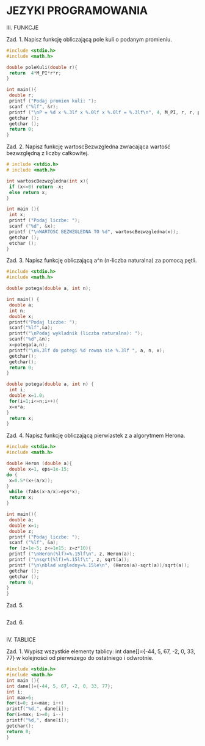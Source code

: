 # JEZYKI PROGRAMOWANIA

III. FUNKCJE

Zad. 1. Napisz funkcję obliczającą pole kuli o podanym promieniu.
```c
#include <stdio.h>
#include <math.h>

double poleKuli(double r){
 return  4*M_PI*r*r;   
}

int main(){
 double r;     
 printf ("Podaj promien kuli: ");
 scanf ("%lf", &r);
 printf ("\nP = %d x %.3lf x %.0lf x %.0lf = %.3lf\n", 4, M_PI, r, r, poleKuli(r));
 getchar ();
 getchar ();
 return 0;
}
```
Zad. 2. Napisz funkcję wartoscBezwzgledna zwracająca wartość bezwzględną z liczby całkowitej.
```c
# include <stdio.h>
# include <math.h>

int wartoscBezwzgledna(int x){
 if (x<=0) return -x;
 else return x;
}

int main (){
 int x;
 printf ("Podaj liczbe: ");
 scanf ("%d", &x);
 printf ("\nWARTOSC BEZWZGLEDNA TO %d", wartoscBezwzgledna(x));
 getchar ();
 etchar ();
}
```
Zad. 3. Napisz funkcję obliczającą a^n (n-liczba naturalna) za pomocą pętli.
```c
#include <stdio.h>
#include <math.h>

double potega(double a, int n);

int main() {
 double a;
 int n;
 double x;
 printf("Podaj liczbe: ");
 scanf("%lf",&a);
 printf("\nPodaj wykladnik (liczba naturalna): ");
 scanf("%d",&n);
 x=potega(a,n);
 printf("\n%.3lf do potegi %d rowna sie %.3lf ", a, n, x);
 getchar();
 getchar();
 return 0;
}

double potega(double a, int n) {
 int i;
 double x=1.0;
 for(i=1;i<=n;i++){
 x=x*a;
}
 return x;
}
```
Zad. 4. Napisz funkcję obliczającą pierwiastek z a algorytmem Herona.
```c
#include <stdio.h>
#include <math.h>

double Heron (double a){
 double x=1, eps=1e-15;
do {
 x=0.5*(x+(a/x));
}
 while (fabs(x-a/x)>eps*x);
 return x;
}

int main(){
 double a;
 double x=1;
 double z;
 printf ("Podaj liczbe: ");
 scanf ("%lf", &a);
 for (z=1e-5; z<=1e15; z=z*10){
 printf ("\nHeron(%lf)=%.15lf\n", z, Heron(a));
 printf ("\nsqrt(%lf)=%.15lf\t", z, sqrt(a));
 printf ("\n\nblad wzgledny=%.15le\n", (Heron(a)-sqrt(a))/sqrt(a));
 getchar ();
 getchar ();
 return 0;
}
}
```
Zad. 5.
```c

```
Zad. 6.
```c

```

IV. TABLICE

Zad. 1. Wypisz wszystkie elementy tablicy: int dane[]={-44, 5, 67, -2, 0, 33, 77} w kolejności od pierwszego do ostatniego i odwrotnie.
```c
#include <stdio.h>
#include <math.h>
int main (){
int dane[]={-44, 5, 67, -2, 0, 33, 77};
int i;
int max=6;
for(i=0; i<=max; i++)
printf("%d,", dane[i]);
for(i=max; i>=0; i--)
printf("%d,", dane[i]);
getchar();
return 0;
}
```
